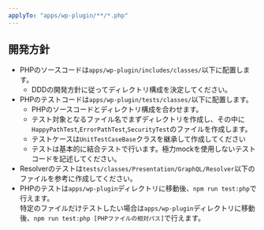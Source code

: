```yaml
---
applyTo: "apps/wp-plugin/**/*.php"
---
```


## 開発方針
- PHPのソースコードは`apps/wp-plugin/includes/classes/`以下に配置します。
  - DDDの開発方針に従ってディレクトリ構成を決定してください。
- PHPのテストコードは`apps/wp-plugin/tests/classes/`以下に配置します。
  - PHPのソースコードとディレクトリ構成を合わせます。
  - テスト対象となるファイル名でまずディレクトリを作成し、その中に`HappyPathTest`,`ErrorPathTest`,`SecurityTest`のファイルを作成します。
  - テストケースは`UnitTestCaseBase`クラスを継承して作成してください
  - テストは基本的に結合テストで行います。極力mockを使用しないテストコードを記述してください。
- Resolverのテストは`tests/classes/Presentation/GraphQL/Resolver`以下のファイルを参考に作成してください。
- PHPのテストは`apps/wp-plugin`ディレクトリに移動後、`npm run test:php`で行えます。  
  特定のファイルだけテストしたい場合は`apps/wp-plugin`ディレクトリに移動後、`npm run test:php [PHPファイルの相対パス]`で行えます。
